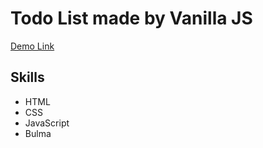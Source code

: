 # Todo List made by Vanilla JS

[Demo Link](https://bucky0112.github.io/todolist_soc.bucky0112.github.io/)

## Skills
* HTML
* CSS
* JavaScript
* Bulma
